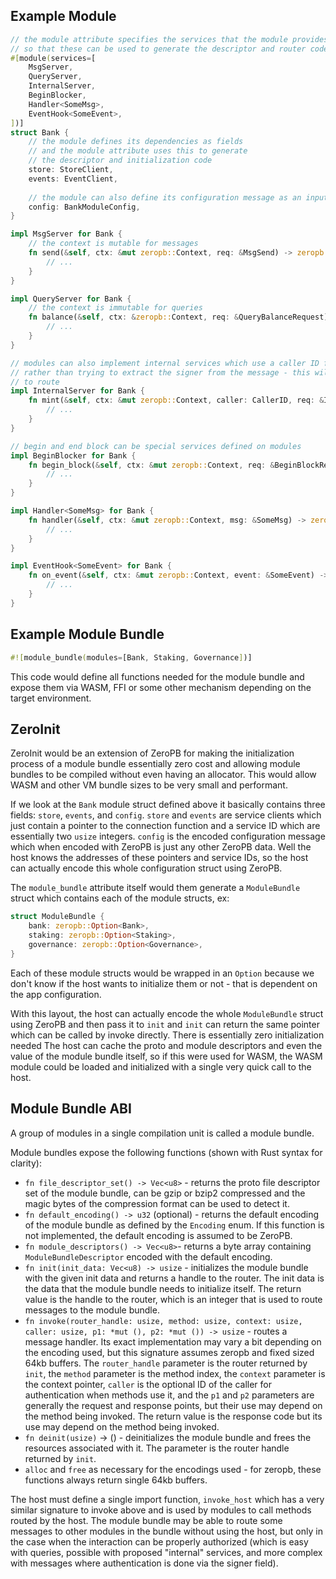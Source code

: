 
## Example Module

```rust
// the module attribute specifies the services that the module provides
// so that these can be used to generate the descriptor and router code
#[module(services=[
    MsgServer,
    QueryServer,
    InternalServer,
    BeginBlocker,
    Handler<SomeMsg>,
    EventHook<SomeEvent>,
])]
struct Bank {
    // the module defines its dependencies as fields
    // and the module attribute uses this to generate
    // the descriptor and initialization code
    store: StoreClient,
    events: EventClient,
    
    // the module can also define its configuration message as an input
    config: BankModuleConfig,
}

impl MsgServer for Bank {
    // the context is mutable for messages
    fn send(&self, ctx: &mut zeropb::Context, req: &MsgSend) -> zeropb::Result<MsgSendResponse> {
        // ...
    }
}

impl QueryServer for Bank {
    // the context is immutable for queries
    fn balance(&self, ctx: &zeropb::Context, req: &QueryBalanceRequest) -> zeropb::Result<QueryBalanceResponse> {
        // ...
    }
}

// modules can also implement internal services which use a caller ID for authentication
// rather than trying to extract the signer from the message - this will be much simpler
// to route
impl InternalServer for Bank {
    fn mint(&self, ctx: &mut zeropb::Context, caller: CallerID, req: &InternalMintRequest) -> zeropb::Result<InternalMintResponse> {
        // ...
    }
}

// begin and end block can be special services defined on modules
impl BeginBlocker for Bank {
    fn begin_block(&self, ctx: &mut zeropb::Context, req: &BeginBlockRequest) -> zeropb::Result<BeginBlockResponse> {
        // ...
    }
}

impl Handler<SomeMsg> for Bank {
    fn handler(&self, ctx: &mut zeropb::Context, msg: &SomeMsg) -> zeropb::Result<()> {
        // ...
    }
}

impl EventHook<SomeEvent> for Bank {
    fn on_event(&self, ctx: &mut zeropb::Context, event: &SomeEvent) -> zeropb::Result<()> {
        // ...
    }
}
```

## Example Module Bundle

```rust
#![module_bundle(modules=[Bank, Staking, Governance])]
```

This code would define all functions needed for the module bundle and expose them via WASM, FFI or some other mechanism
depending on the target environment.

## ZeroInit

ZeroInit would be an extension of ZeroPB for making the initialization process of a module bundle essentially zero cost
and allowing module bundles to be compiled without even having an allocator. This would allow WASM and other VM bundle
sizes to be very small and performant.

If we look at the `Bank` module struct defined above it basically contains three fields: `store`, `events`, and `config`.
`store` and `events` are service clients which just contain a pointer to the connection function and a service ID which are
essentially two `usize` integers. `config` is the encoded configuration message which when encoded with ZeroPB is just any other
ZeroPB data. Well the host knows the addresses of these pointers and service IDs, so the host can actually encode this
whole configuration struct using ZeroPB.

The `module_bundle` attribute itself would them generate a `ModuleBundle` struct which contains each of the module structs, ex:
```rust
struct ModuleBundle {
    bank: zeropb::Option<Bank>,
    staking: zeropb::Option<Staking>,
    governance: zeropb::Option<Governance>,
}
```

Each of these module structs would be wrapped in an `Option` because we don't know if the host wants to initialize them or not -
that is dependent on the app configuration.

With this layout, the host can actually encode the whole `ModuleBundle` struct using ZeroPB and then pass it to `init` and
`init` can return the same pointer which can be called by invoke directly. There is essentially zero initialization needed
The host can cache the proto and module descriptors and even the value of the module bundle itself, so if this were
used for WASM, the WASM module could be loaded and initialized with a single very quick call to the host.

## Module Bundle ABI

A group of modules in a single compilation unit is called a module bundle.

Module bundles expose the following functions (shown with Rust syntax for clarity):
* `fn file_descriptor_set() -> Vec<u8>` - returns the proto file descriptor set of the module bundle, can be gzip or bzip2 compressed and the magic bytes of the compression format can be used to detect it.
* `fn default_encoding() -> u32` (optional) - returns the default encoding of the module bundle as defined by the `Encoding` enum. If this function is not implemented, the default encoding is assumed to be ZeroPB.
* `fn module_descriptors() -> Vec<u8>`- returns a byte array containing `ModuleBundleDescriptor` encoded with the default encoding.
* `fn init(init_data: Vec<u8) -> usize` - initializes the module bundle with the given init data and returns a handle to the router. The init data is the data that the module bundle needs to initialize itself. The return value is the handle to the router, which is an integer that is used to route messages to the module bundle.
* `fn invoke(router_handle: usize, method: usize, context: usize, caller: usize, p1: *mut (), p2: *mut ()) -> usize` - routes a message handler.
  Its exact implementation may vary a bit depending on the encoding used, but this signature assumes zeropb and fixed sized 64kb buffers. The `router_handle` parameter is the router returned by `init`, the `method` parameter is the method index, the `context` parameter is the context pointer, `caller` is the optional ID of the caller for authentication when methods use it, and the `p1` and `p2` parameters are generally the request and response points, but their use may depend on the method being invoked. The return value is the response code but its use may depend on the method being invoked.
* `fn deinit(usize)` -> () - deinitializes the module bundle and frees the resources associated with it. The parameter is the router handle returned by `init`.
* `alloc` and `free` as necessary for the encodings used - for zeropb, these functions always return single 64kb buffers.

The host must define a single import function, `invoke_host` which has a very similar signature to invoke above and is used by modules to call methods routed by the host. The module bundle may be able to route some messages to other modules in the bundle without using the host, but only in the case when the interaction can be properly authorized (which is easy with queries, possible with proposed "internal" services, and more complex with messages where authentication is done via the signer field).
